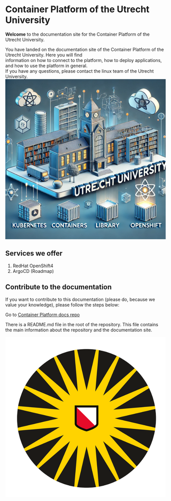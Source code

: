 # Container Platform of the Utrecht University

**Welcome** to the documentation site for the Container Platform of the Utrecht University.

You have landed on the documentation site of the Container Platform of the Utrecht University. Here you will find   
information on how to connect to the platform, how to deploy applications, and how to use the platform in general.  
If you have any questions, please contact the linux team of the Utrecht University.
![openshift_landingspage.webp](images/openshift_landingspage.webp)

## Services we offer

1. RedHat OpenShift4
2. ArgoCD (Roadmap)

## Contribute to the documentation
If you want to contribute to this documentation (please do, because we value your knowledge), please follow the steps below:

Go to <a href="https://github.com/UtrechtUniversity/containerplatform-docs/" target="_blank">Container Platform docs repo</a>

There is a README.md file in the root of the repository. This file contains the main information about the repository and the documentation site.

![cm_hs_avatar_corporate.png](images/cm_hs_avatar_corporate.png)
